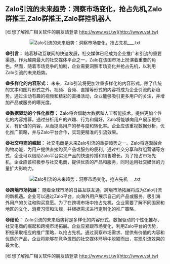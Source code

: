 ## **Zalo引流的未来趋势：洞察市场变化，抢占先机,Zalo群推王,Zalo群推王,Zalo群控机器人**

[😍想了解推广相关软件的朋友请登录 http://www.vst.tw](http://www.vst.tw)

 <center><img src="https://vst.tw/MP4/tuiguang/png/1.png" alt="Zalo引流的未来趋势：洞察市场变化，抢占先机___.txt"></center>

**😄引言：**
随着移动互联网的快速发展，社交媒体已经成为企业推广和引流的重要渠道。作为越南最大的社交媒体平台之一，Zalo在该国市场上扮演着重要的角色。然而，随着市场竞争的加剧，企业需要洞察市场变化并抢占先机，以利用Zalo引流的未来趋势。

**😄多样化的内容形式：**
未来，Zalo引流将更加注重多样化的内容形式。除了传统的文本和图片形式之外，视频、音频、直播等形式的内容将成为企业引流的新趋势。通过生动有趣的视频和精彩的直播活动，企业能够吸引更多用户的关注，并增加产品或服务的曝光度。

**😄数据驱动的个性化推荐：**
Zalo将会借助大数据和人工智能技术，提供更加个性化的内容推荐。通过分析用户的兴趣、行为和偏好，Zalo将能够向用户展示更相关、有价值的内容，从而提高用户的参与度和转化率。企业应该重视数据分析，优化推广策略，并与Zalo平台合作，实现更精准的引流效果。

**😄社交电商的崛起：**
社交电商是未来Zalo引流的重要趋势之一。Zalo将逐渐融合购物功能，为用户提供直接购买产品或服务的便利。通过社交分享和群组营销等方式，企业可以借助Zalo平台实现产品的快速传播和销售增长。为了抢占市场先机，企业应该积极参与社交电商，提供优质的产品和服务，同时运用社交媒体的力量扩大影响力。

 <center><img src="https://vst.tw/MP4/tuiguang/png/5.png" alt="Zalo引流的未来趋势：洞察市场变化，抢占先机___.txt"></center>

**😄跨境市场拓展：**
随着全球市场的日益互联互通，跨境市场拓展将成为Zalo引流的新机遇。企业可以通过Zalo平台，向海外用户展示自己的产品或服务，吸引海外用户的关注和购买意愿。为了在跨境市场中抢占先机，企业需要了解不同国家和地区的文化、消费习惯和法规，并根据需求进行定制化的推广策略。

**😄结论：**
Zalo引流的未来趋势将是多样化的内容形式、数据驱动的个性化推荐、社交电商的崛起和跨境市场拓展。企业应紧跟市场变化，利用Zalo平台的优势，积极采取相应的推广策略，以抢占先机。通过洞察市场需求、提供有价值的内容和优质的产品，企业将能够在竞争激烈的社交媒体环境中脱颖而出，实现引流效果的最大化。

[😍想了解推广相关软件的朋友请登录 http://www.vst.tw](http://www.vst.tw)



